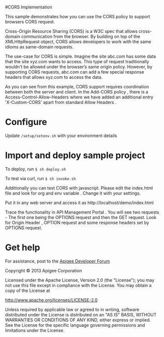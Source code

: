 #CORS Implementation 

This sample demonstrates how you can use the CORS policy to 
support browsers CORS request. 

Cross-Origin Resource Sharing (CORS) is a W3C spec that allows cross-domain communication from the browser. 
By building on top of the XMLHttpRequest object, CORS allows developers to work with the same idioms as same-domain requests.

The use-case for CORS is simple. 
Imagine the site abc.com has some data that the site xyz.com wants to access. This type of request traditionally wouldn’t be allowed under the browser’s same origin policy. 
However, by supporting CORS requests, abc.com can add a few special response headers that allows xyz.com to access the data.

As you can see from this example, CORS support requires coordination between both the server and client. 
In the Add-CORS policy , there is a Access-Control-Allow-Headers where we have added an additional entry 'X-Custom-CORS' apart from standard Allow Headers . 



# Configure 

Update `/setup/setenv.sh` with your environment details

# Import and deploy sample project

To deploy, run `$ sh deploy.sh`

To test via curl, run `$ sh invoke.sh` 

Additionally you can test CORS with javascript. 
Please edit the index.html file and look for org and env variable . Change it with your settings.

Put it in any web server and access it as
http://localhost/demo/index.html 


Trace the functionality in API Management Portal .
You will see two requests - The first one being the OPTIONS request and then the GET request.
Look for Origin Header , OPTION request and some response headers set by OPTIONS request.


# Get help

For assistance, post to the [Apigee Developer Forum](http://support.apigee.com)

Copyright © 2013 Apigee Corporation

Licensed under the Apache License, Version 2.0 (the "License"); you may not use
this file except in compliance with the License. You may obtain a copy
of the License at

http://www.apache.org/licenses/LICENSE-2.0

Unless required by applicable law or agreed to in writing, software
distributed under the License is distributed on an "AS IS" BASIS,
WITHOUT WARRANTIES OR CONDITIONS OF ANY KIND, either express or implied.
See the License for the specific language governing permissions and
limitations under the License.
